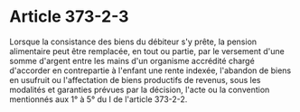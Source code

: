 # Article 373-2-3

<p>Lorsque la consistance des biens du débiteur s'y prête, la pension alimentaire peut être remplacée, en tout ou partie, par le versement d'une somme d'argent entre les mains d'un organisme accrédité chargé d'accorder en contrepartie à l'enfant une rente indexée, l'abandon de biens en usufruit ou l'affectation de biens productifs de revenus, sous les modalités et garanties prévues par la décision, l'acte ou la convention mentionnés aux 1° à 5° du I de l'article 373-2-2.</p>